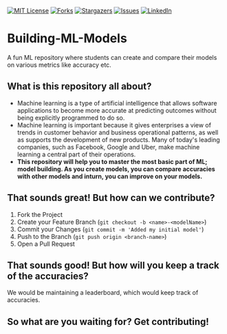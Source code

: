 [![MIT License][license-shield]][license-url] 
[![Forks][forks-shield]][forks-url]
[![Stargazers][stars-shield]][stars-url]
[![Issues][issues-shield]][issues-url]
[![LinkedIn][linkedin-shield]][linkedin-url]

# Building-ML-Models
A fun ML repository where students can create and compare their models on various metrics like accuracy etc.

## What is this repository all about?
* Machine learning is a type of artificial intelligence that allows software applications to become more accurate at predicting outcomes without being explicitly programmed to do so. 
* Machine learning is important because it gives enterprises a view of trends in customer behavior and business operational patterns, as well as supports the development of new products. Many of today's leading companies, such as Facebook, Google and Uber, make machine learning a central part of their operations. 
* <b>This repository will help you to master the most basic part of ML; model building. As you create models, you can compare accuracies with other models and inturn, you can improve on your models.</b>

## That sounds great! But how can we contribute?
1. Fork the Project
2. Create your Feature Branch (`git checkout -b <name>-<modelName>`)
3. Commit your Changes (`git commit -m 'Added my initial model'`)
4. Push to the Branch (`git push origin <branch-name>`)
5. Open a Pull Request

## That sounds good! But how will you keep a track of the accuracies?
We would be maintaining a leaderboard, which would keep track of accuracies. 


## So what are you waiting for? Get contributing!



[license-shield]: https://img.shields.io/github/license/othneildrew/Best-README-Template.svg?style=for-the-badge
[license-url]: https://github.com/othneildrew/Best-README-Template/blob/master/LICENSE.txt
[forks-shield]: https://img.shields.io/github/forks/othneildrew/Best-README-Template.svg?style=for-the-badge
[forks-url]: https://github.com/DSCVITBHOPAL/Building-ML-Models/network/members
[stars-shield]: https://img.shields.io/github/stars/othneildrew/Best-README-Template.svg?style=for-the-badge
[stars-url]: https://github.com/DSCVITBHOPAL/Building-ML-Models/stargazers
[issues-shield]: https://img.shields.io/github/issues/othneildrew/Best-README-Template.svg?style=for-the-badge
[issues-url]: https://github.com/DSCVITBHOPAL/Building-ML-Models/issues
[license-shield]: https://img.shields.io/github/license/othneildrew/Best-README-Template.svg?style=for-the-badge
[license-url]: https://github.com/othneildrew/Best-README-Template/blob/master/LICENSE.txt
[linkedin-shield]: https://img.shields.io/badge/-LinkedIn-black.svg?style=for-the-badge&logo=linkedin&colorB=555
[linkedin-url]: https://www.linkedin.com/company/gdscvitbhopal/mycompany/

